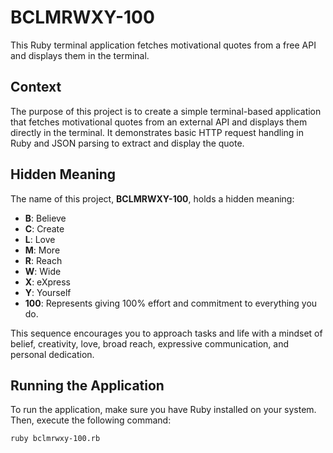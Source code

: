 # BCLMRWXY-100

This Ruby terminal application fetches motivational quotes from a free API and displays them in the terminal.

## Context

The purpose of this project is to create a simple terminal-based application that fetches motivational quotes from an
external API and displays them directly in the terminal. It demonstrates basic HTTP request handling in Ruby and JSON
parsing to extract and display the quote.

## Hidden Meaning

The name of this project, **BCLMRWXY-100**, holds a hidden meaning:

- **B**: Believe
- **C**: Create
- **L**: Love
- **M**: More
- **R**: Reach
- **W**: Wide
- **X**: eXpress
- **Y**: Yourself
- **100**: Represents giving 100% effort and commitment to everything you do.

This sequence encourages you to approach tasks and life with a mindset of belief, creativity, love, broad reach,
expressive communication, and personal dedication.

## Running the Application

To run the application, make sure you have Ruby installed on your system. Then, execute the following command:

```bash
ruby bclmrwxy-100.rb
```
